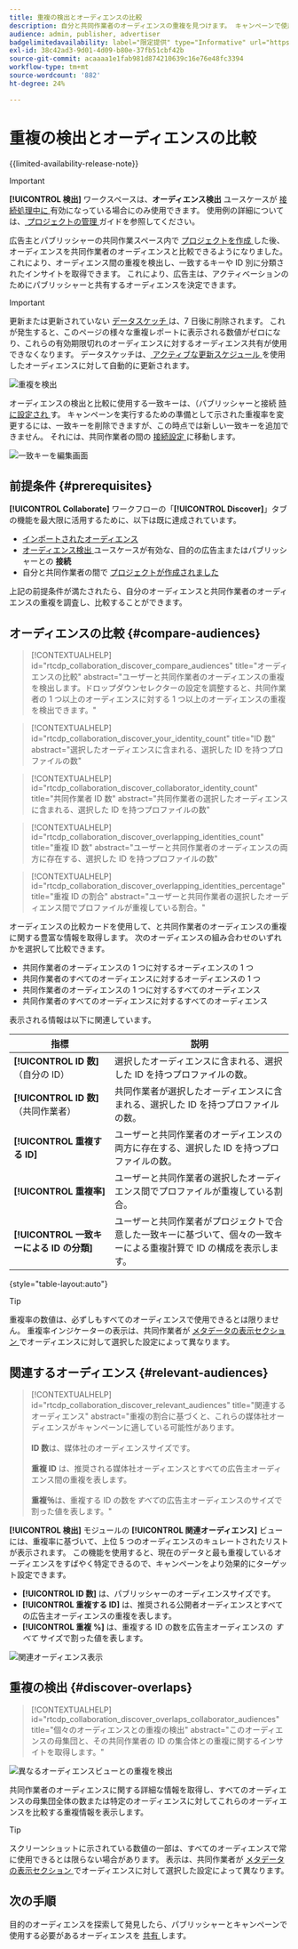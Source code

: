 ```yaml
---
title: 重複の検出とオーディエンスの比較
description: 自分と共同作業者のオーディエンスの重複を見つけます。 キャンペーンで使用する最適なオーディエンスを見つける方法を説明します。
audience: admin, publisher, advertiser
badgelimitedavailability: label="限定提供" type="Informative" url="https://helpx.adobe.com/jp/legal/product-descriptions/real-time-customer-data-platform-collaboration.html newtab=true"
exl-id: 38c42ad3-9d01-4d09-b80e-37fb51cbf42b
source-git-commit: acaaaa1e1fab981d874210639c16e76e48fc3394
workflow-type: tm+mt
source-wordcount: '882'
ht-degree: 24%

---
```


# 重複の検出とオーディエンスの比較

{{limited-availability-release-note}}

>[!IMPORTANT]
>
>**[!UICONTROL 検出]** ワークスペースは、**オーディエンス検出** ユースケースが [ 接続処理中に ](../connect/establishing-connections.md#connection-settings) 有効になっている場合にのみ使用できます。 使用例の詳細については、[ プロジェクトの管理 ](./manage-projects.md#project-use-cases) ガイドを参照してください。

広告主とパブリッシャーの共同作業スペース内で [ プロジェクトを作成 ](/help/guide/collaborate/manage-projects.md) した後、オーディエンスを共同作業者のオーディエンスと比較できるようになりました。 これにより、オーディエンス間の重複を検出し、一致するキーや ID 別に分類されたインサイトを取得できます。 これにより、広告主は、アクティベーションのためにパブリッシャーと共有するオーディエンスを決定できます。

>[!IMPORTANT]
>
>更新または更新されていない [ データスケッチ ](/help/guide/glossary.md#sketches) は、7 日後に削除されます。 これが発生すると、このページの様々な重複レポートに表示される数値がゼロになり、これらの有効期限切れのオーディエンスに対するオーディエンス共有が使用できなくなります。 データスケッチは、[ アクティブな更新スケジュール ](/help/guide/setup/onboard-audiences.md#schedule) を使用したオーディエンスに対して自動的に更新されます。

![ 重複を検出 ](/help/assets/collaborate/discover-overlaps/discover-overlaps.png)

オーディエンスの検出と比較に使用する一致キーは、（パブリッシャーと接続 [ 時に設定され ](/help/guide/connect/establishing-connections.md#connection-settings) す。 キャンペーンを実行するための準備として示された重複率を変更するには、一致キーを削除できますが、この時点では新しい一致キーを追加できません。 それには、共同作業者の間の [ 接続設定 ](/help/guide/connect/establishing-connections.md#connection-settings) に移動します。

![ 一致キーを編集画面 ](/help/assets/collaborate/discover-overlaps/edit-match-keys.png)

## 前提条件 {#prerequisites}

**[!UICONTROL Collaborate]** ワークフローの「**[!UICONTROL Discover]**」タブの機能を最大限に活用するために、以下は既に達成されています。

* [インポートされたオーディエンス](/help/guide/setup/onboard-audiences.md)
* [ オーディエンス検出 ](/help/guide/connect/establishing-connections.md) ユースケースが有効な、目的の広告主またはパブリッシャーとの **接続**
* 自分と共同作業者の間で [ プロジェクトが作成されました ](/help/guide/collaborate/manage-projects.md)

上記の前提条件が満たされたら、自分のオーディエンスと共同作業者のオーディエンスの重複を調査し、比較することができます。

## オーディエンスの比較 {#compare-audiences}

>[!CONTEXTUALHELP]
>id="rtcdp_collaboration_discover_compare_audiences"
>title="オーディエンスの比較"
>abstract="ユーザーと共同作業者のオーディエンスの重複を検出します。ドロップダウンセレクターの設定を調整すると、共同作業者の 1 つ以上のオーディエンスに対する 1 つ以上のオーディエンスの重複を検出できます。"

>[!CONTEXTUALHELP]
>id="rtcdp_collaboration_discover_your_identity_count"
>title="ID 数"
>abstract="選択したオーディエンスに含まれる、選択した ID を持つプロファイルの数"

>[!CONTEXTUALHELP]
>id="rtcdp_collaboration_discover_collaborator_identity_count"
>title="共同作業者 ID 数"
>abstract="共同作業者の選択したオーディエンスに含まれる、選択した ID を持つプロファイルの数"

>[!CONTEXTUALHELP]
>id="rtcdp_collaboration_discover_overlapping_identities_count"
>title="重複 ID 数"
>abstract="ユーザーと共同作業者のオーディエンスの両方に存在する、選択した ID を持つプロファイルの数"

>[!CONTEXTUALHELP]
>id="rtcdp_collaboration_discover_overlapping_identities_percentage"
>title="重複 ID の割合"
>abstract="ユーザーと共同作業者の選択したオーディエンス間でプロファイルが重複している割合。"

オーディエンスの比較カードを使用して、と共同作業者のオーディエンスの重複に関する豊富な情報を取得します。 次のオーディエンスの組み合わせのいずれかを選択して比較できます。

* 共同作業者のオーディエンスの 1 つに対するオーディエンスの 1 つ
* 共同作業者のすべてのオーディエンスに対するオーディエンスの 1 つ
* 共同作業者のオーディエンスの 1 つに対するすべてのオーディエンス
* 共同作業者のすべてのオーディエンスに対するすべてのオーディエンス

表示される情報は以下に関連しています。

| 指標 | 説明 |
|---------|----------|
| **[!UICONTROL ID 数]** （自分の ID） | 選択したオーディエンスに含まれる、選択した ID を持つプロファイルの数。 |
| **[!UICONTROL ID 数]** （共同作業者） | 共同作業者が選択したオーディエンスに含まれる、選択した ID を持つプロファイルの数。 |
| **[!UICONTROL 重複する ID]** | ユーザーと共同作業者のオーディエンスの両方に存在する、選択した ID を持つプロファイルの数。 |
| **[!UICONTROL 重複率]** | ユーザーと共同作業者の選択したオーディエンス間でプロファイルが重複している割合。 |
| **[!UICONTROL 一致キーによる ID の分類]** | ユーザーと共同作業者がプロジェクトで合意した一致キーに基づいて、個々の一致キーによる重複計算で ID の構成を表示します。 |

{style="table-layout:auto"}

>[!TIP]
>
>重複率の数値は、必ずしもすべてのオーディエンスで使用できるとは限りません。 重複率インジケーターの表示は、共同作業者が [ メタデータの表示セクション ](/help/guide/setup/onboard-audiences.md#metadata-visibility) でオーディエンスに対して選択した設定によって異なります。

## 関連するオーディエンス {#relevant-audiences}

>[!CONTEXTUALHELP]
>id="rtcdp_collaboration_discover_relevant_audiences"
>title="関連するオーディエンス"
>abstract="重複の割合に基づくと、これらの媒体社オーディエンスがキャンペーンに適している可能性があります。<br><br><b>ID 数</b>は、媒体社のオーディエンスサイズです。<br><br> <b>重複 ID</b> は、推奨される媒体社オーディエンスとすべての広告主オーディエンス間の重複を表します。<br><br><b>重複％</b>は、重複する ID の数を<i>すべて</i>の広告主オーディエンスのサイズで割った値を表します。"

**[!UICONTROL 検出]** モジュールの **[!UICONTROL 関連オーディエンス]** ビューには、重複率に基づいて、上位 5 つのオーディエンスのキュレートされたリストが表示されます。 この機能を使用すると、現在のデータと最も重複しているオーディエンスをすばやく特定できるので、キャンペーンをより効果的にターゲット設定できます。

* **[!UICONTROL ID 数]** は、パブリッシャーのオーディエンスサイズです。
* **[!UICONTROL 重複する ID]** は、推奨される公開者オーディエンスとすべての広告主オーディエンスの重複を表します。
* **[!UICONTROL 重複 %]** は、重複する ID の数を広告主オーディエンスの *すべて* サイズで割った値を表します。

![ 関連オーディエンス表示 ](/help/assets/collaborate/discover-overlaps/relevant-audiences-highlighted.png)

## 重複の検出 {#discover-overlaps}

>[!CONTEXTUALHELP]
>id="rtcdp_collaboration_discover_overlaps_collaborator_audiences"
>title="個々のオーディエンスとの重複の検出"
>abstract="このオーディエンスの母集団と、その共同作業者の ID の集合体との重複に関するインサイトを取得します。"

![ 異なるオーディエンスビューとの重複を検出 ](/help/assets/collaborate/discover-overlaps/discover-overlaps-cards-view.png)

共同作業者のオーディエンスに関する詳細な情報を取得し、すべてのオーディエンスの母集団全体の数または特定のオーディエンスに対してこれらのオーディエンスを比較する重複情報を表示します。

>[!TIP]
>
>スクリーンショットに示されている数値の一部は、すべてのオーディエンスで常に使用できるとは限らない場合があります。 表示は、共同作業者が [ メタデータの表示セクション ](/help/guide/setup/onboard-audiences.md#metadata-visibility) でオーディエンスに対して選択した設定によって異なります。

## 次の手順

目的のオーディエンスを探索して発見したら、パブリッシャーとキャンペーンで使用する必要があるオーディエンスを [ 共有 ](/help/guide/collaborate/share.md) します。
